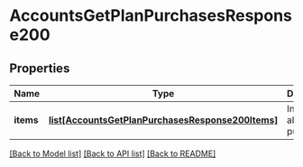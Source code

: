 # AccountsGetPlanPurchasesResponse200

## Properties
Name | Type | Description | Notes
------------ | ------------- | ------------- | -------------
**items** | [**list[AccountsGetPlanPurchasesResponse200Items]**](AccountsGetPlanPurchasesResponse200Items.md) | Information about purchases | [optional] 

[[Back to Model list]](../README.md#documentation-for-models) [[Back to API list]](../README.md#documentation-for-api-endpoints) [[Back to README]](../README.md)


